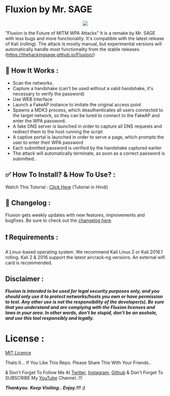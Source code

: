 # Fluxion by Mr. SAGE 

<p align="center"><img src="https://github.com/thehackingsage/Fluxion/blob/master/logos/Logo.png?raw=true" /></p>

"Fluxion is the Future of MITM WPA Attacks" It is a remake by Mr. SAGE with less bugs and more functionality. It's compatible with the latest release of Kali (rolling). The attack is mostly manual, but experimental versions will automatically handle most functionality from the stable releases. (https://thehackingsage.github.io/Fluxion/)

## :book: How It Works :

* Scan the networks.
* Capture a handshake (can't be used without a valid handshake, it's necessary to verify the password)
* Use WEB Interface
* Launch a FakeAP instance to imitate the original access point
* Spawns a MDK3 process, which deauthenticates all users connected to the target network, so they can be lured to connect to the FakeAP and enter the WPA password.
* A fake DNS server is launched in order to capture all DNS requests and redirect them to the host running the script
* A captive portal is launched in order to serve a page, which prompts the user to enter their WPA password
* Each submitted password is verified by the handshake captured earlier
* The attack will automatically terminate, as soon as a correct password is submitted..

## :white_check_mark: How To Install? & How To Use? :
Watch This Tutorial : [Click Here](https://www.youtube.com/watch?v=i6VN5C2qLK4) (Tutorial in Hindi)

## :scroll: Changelog :
Fluxion gets weekly updates with new features, improvements and bugfixes.
Be sure to check out the [changelog here](https://github.com/FluxionNetwork/fluxion/commits/master).

## :heavy_exclamation_mark: Requirements :
A Linux-based operating system. We recommend Kali Linux 2 or Kali 2016.1 rolling. Kali 2 & 2016 support the latest aircrack-ng versions. An external wifi card is recommended.

## Disclaimer :
***Fluxion is intended to be used for legal security purposes only, and you should only use it to protect networks/hosts you own or have permission to test. Any other use is not the responsibility of the developer(s).  Be sure that you understand and are complying with the Fluxion licenses and laws in your area.  In other words, don't be stupid, don't be an asshole, and use this tool responsibly and legally.***

# License :

[MIT Licence](https://github.com/thehackingsage/Fluxion/blob/master/LICENSE)

Thats It... If You Like This Repo. Please Share This With Your Friends..

& Don't Forget To Follow Me At [Twitter](https://www.twitter.com/thehackingsage), [Instagram](https://www.instagram.com/thehackingsage), [Github](https://www.github.com/thehackingsage) & Don't Forget To SUBSCRIBE My [YouTube](https://www.youtube.com/channel/UCYK1n9A4TUq1CvGc6F3DzoA) Channel..!!!

***Thankyou.***
***Keep Visiting..***
***Enjoy.!!! :)***
